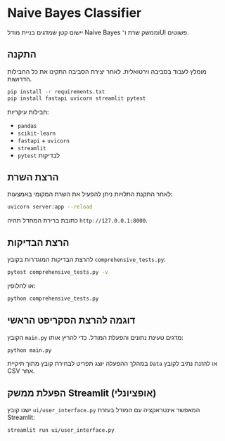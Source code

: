 # Naive Bayes Classifier

יישום קטן שמדגים בניית מודל Naive Bayes וממשק שרת ו־UI פשוטים.

## התקנה

מומלץ לעבוד בסביבה וירטואלית. לאחר יצירת הסביבה התקינו את כל החבילות הדרושות.

```bash
pip install -r requirements.txt
pip install fastapi uvicorn streamlit pytest
```

חבילות עיקריות:
- `pandas`
- `scikit-learn`
- `fastapi` + `uvicorn`
- `streamlit`
- `pytest` לבדיקות

## הרצת השרת

לאחר התקנת התלויות ניתן להפעיל את השרת המקומי באמצעות:

```bash
uvicorn server:app --reload
```

כתובת ברירת המחדל תהיה `http://127.0.0.1:8000`.

## הרצת הבדיקות

להרצת הבדיקות המוגדרות בקובץ `comprehensive_tests.py`:

```bash
pytest comprehensive_tests.py -v
```

או לחלופין:

```bash
python comprehensive_tests.py
```

## דוגמה להרצת הסקריפט הראשי

הקובץ `main.py` מדגים טעינת נתונים והפעלת המודל. כדי להריץ אותו:

```bash
python main.py
```
במהלך ההפעלה יוצג תפריט לבחירת קובץ מתוך תיקיית `Data` או להזנת נתיב לקובץ CSV אחר.

## הפעלת ממשק Streamlit (אופציונלי)

ישנו קובץ `ui/user_interface.py` המאפשר אינטראקציה עם המודל בעזרת Streamlit:

```bash
streamlit run ui/user_interface.py
```
